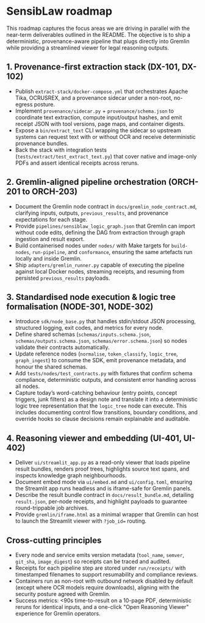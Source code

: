 # SensibLaw roadmap

This roadmap captures the focus areas we are driving in parallel with the
near-term deliverables outlined in the README. The objective is to ship a
deterministic, provenance-aware pipeline that plugs directly into Gremlin while
providing a streamlined viewer for legal reasoning outputs.

## 1. Provenance-first extraction stack (DX-101, DX-102)

- Publish `extract-stack/docker-compose.yml` that orchestrates Apache Tika,
  OCRUSREX, and a provenance sidecar under a non-root, no-egress posture.
- Implement `provenance/sidecar.py` + `provenance/schema.json` to coordinate
  text extraction, compute input/output hashes, and emit receipt JSON with tool
  versions, page maps, and container digests.
- Expose a `bin/extract_text` CLI wrapping the sidecar so upstream systems can
  request text with or without OCR and receive deterministic provenance bundles.
- Back the stack with integration tests (`tests/extract/test_extract_text.py`)
  that cover native and image-only PDFs and assert identical receipts across
  reruns.

## 2. Gremlin-aligned pipeline orchestration (ORCH-201 to ORCH-203)

- Document the Gremlin node contract in `docs/gremlin_node_contract.md`,
  clarifying inputs, outputs, `previous_results`, and provenance expectations for
  each stage.
- Provide `pipelines/sensiblaw_logic_graph.json` that Gremlin can import without
  code edits, defining the DAG from extraction through graph ingestion and
  result export.
- Build containerised nodes under `nodes/` with Make targets for
  `build-nodes`, `run-pipeline`, and `conformance`, ensuring the same artefacts
  run locally and inside Gremlin.
- Ship `adapters/gremlin_runner.py` capable of executing the pipeline against
  local Docker nodes, streaming receipts, and resuming from persisted
  `previous_results` payloads.

## 3. Standardised node execution & logic tree formalisation (NODE-301, NODE-302)

- Introduce `sdk/node_base.py` that handles stdin/stdout JSON processing,
  structured logging, exit codes, and metrics for every node.
- Define shared schemas (`schemas/inputs.schema.json`,
  `schemas/outputs.schema.json`, `schemas/error.schema.json`) so nodes validate
  their contracts automatically.
- Update reference nodes (`normalise`, `token_classify`, `logic_tree`,
  `graph_ingest`) to consume the SDK, emit provenance metadata, and honour the
  shared schemas.
- Add `tests/nodes/test_contracts.py` with fixtures that confirm schema
  compliance, deterministic outputs, and consistent error handling across all
  nodes.
- Capture today’s word-catching behaviour (entry points, concept triggers,
  junk filters) as a design note and translate it into a deterministic logic tree
  representation that the `logic_tree` node can execute. This includes
  documenting control flow transitions, boundary conditions, and override hooks
  so clause decisions remain explainable and auditable.

## 4. Reasoning viewer and embedding (UI-401, UI-402)

- Deliver `ui/streamlit_app.py` as a read-only viewer that loads pipeline result
  bundles, renders proof trees, highlights source text spans, and inspects
  knowledge graph neighbourhoods.
- Document embed mode via `ui/embed.md` and `ui/config.toml`, ensuring the
  Streamlit app runs headless and is iframe-safe for Gremlin panels.
- Describe the result bundle contract in `docs/result_bundle.md`, detailing
  `result.json`, per-node receipts, and highlight payloads to guarantee
  round-trippable job archives.
- Provide `gremlin/iframe.html` as a minimal wrapper that Gremlin can host to
  launch the Streamlit viewer with `?job_id=` routing.

## Cross-cutting principles

- Every node and service emits version metadata (`tool_name`, `semver`,
  `git_sha`, `image_digest`) so receipts can be traced and audited.
- Receipts for each pipeline step are stored under `run/receipts/` with
  timestamped filenames to support resumability and compliance reviews.
- Containers run as non-root with outbound network disabled by default (except
  where OCR models require downloads), aligning with the security posture agreed
  with Gremlin.
- Success metrics: <90s time-to-result on a 10-page PDF, deterministic reruns
  for identical inputs, and a one-click "Open Reasoning Viewer" experience for
  Gremlin operators.

